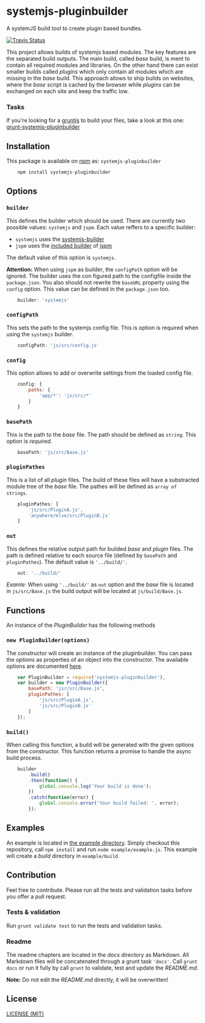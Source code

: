 # systemjs-pluginbuilder

A systemJS build tool to create plugin based bundles.

[![Travis Status](https://travis-ci.org/moccu/systemjs-pluginbuilder.png?branch=master)](https://travis-ci.org/moccu/systemjs-pluginbuilder)

This project allows builds of systemjs based modules. The key features are the
separated build outputs. The main build, called _base_ build, is ment to contain
all required modules and libraries. On the other hand there can exist smaller
builds called _plugins_ which only contain all modules which are missing in the
_base_ build. This approach allows to ship builds on websites, where the _base_
script is cached by the browser while _plugins_ can be exchanged on each site
and keep the traffic low.

### Tasks

If you're looking for a [gruntjs](http://gruntjs.com/) to build your
files, take a look at this one: [grunt-systemjs-pluginbuilder](https://github.com/moccu/grunt-systemjs-pluginbuilder)

## Installation

This package is available on [npm](https://www.npmjs.com/package/systemjs-pluginbuilder)
as: `systemjs-pluginbuilder`

``` sh
	npm install systemjs-pluginbuilder
```

## Options

### ```builder```

This defines the builder which should be used. There are currently two possible
values: ```systemjs``` and ```jspm```. Each value reffers to a specific builder:

* ```systemjs``` uses the [systemjs-builder](https://github.com/systemjs/builder)
* ```jspm``` uses the [included builder](https://github.com/jspm/jspm-cli/blob/master/lib/bundle.js) of [jspm](https://github.com/jspm/jspm-cli)

The default value of this option is ```systemjs```.

**Attention:** When using ```jspm``` as builder, the ```configPath``` option will
be ignored. The builder uses the con figured path to the configfile inside the
```package.json```. You also should not rewrite the ```baseURL``` property using
the ```config``` option. This value can be defined in the ```package.json``` too.

```javascript
	builder: 'systemjs'
```

### ```configPath```

This sets the path to the systemjs config file. This is option is required when
using the ```systemjs``` builder.

```javascript
	configPath: 'js/src/config.js'
```

### ```config```

This option allows to add or overwrite settings from the loaded config file.

```javascript
	config: {
		paths: {
			'app/*': 'js/src/*'
		}
	}
```

### ```basePath```

This is the path to the _base_ file. The path should be defined as ```string```.
This option is _required_.

```javascript
	basePath: 'js/src/Base.js'
```

### ```pluginPathes```

This is a list of all _plugin_ files. The build of these files will have a
substracted module tree of the _base_ file. The pathes will be defined as
```array of strings```.

```javascript
	pluginPathes: [
		'js/src/PluginA.js',
		'anywhere/else/src/PluginB.js'
	]
```

### ```out```

This defines the relative output path for builded _base_ and _plugin_ files. The
path is defined relative to each source file (defined by ```basePath``` and
```pluginPathes```). The default value is ```'../build/'```.

```javascript
	out: '../build/'
```

*Examle:* When using ```'../build/'``` as ```out``` option and the _base_ file
is located in ```js/src/Base.js``` the build output will be located at
```js/build/Base.js```.

## Functions

An instance of the *PluginBuilder* has the following methods

### ```new PluginBuilder(options)```

The constructor will create an instance of the pluginbuilder. You can pass the
*options* as properties of an object into the constructor. The available options
are documented [here](#options).

```javascript
	var PluginBuilder = require('systemjs-pluginbuilder'),
	var builder = new PluginBuilder({
		basePath: 'jsr/src/Base.js',
		pluginPathes: [
			'js/src/PluginA.js',
			'js/src/PluginB.js'
		]
	});
```

### ```build()```

When calling this function, a build will be generated with the given options
from the constructor. This function returns a promise to handle the async build
process.

```javascript
	builder
		.build()
		.then(function() {
			global.console.log('Your build is done');
		})
		.catch(function(error) {
			global.console.error('Your build failed: ', error);
		});
```

## Examples

An example is located in [the example directory](example/). Simply checkout this
repository, call ```npm install``` and run ```node example/example.js```. This
example will create a _build_ directory in ```example/build```.

## Contribution

Feel free to contribute. Please run all the tests and validation tasks before
you offer a pull request.

### Tests & validation

Run ```grunt validate test``` to run the tests and validation tasks.

### Readme

The readme chapters are located in the _docs_ directory as Markdown. All
Markdown files will be concatenated through a grunt task ```'docs'```. Call
```grunt docs``` or run it fully by call ```grunt``` to validate, test and
update the _README.md_.

**Note:** Do not edit the _README.md_ directly, it will be overwritten!

## License

[LICENSE (MIT)](https://github.com/moccu/systemjs-pluginbuilder/blob/master/LICENSE)
